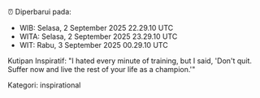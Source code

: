 ⏰ Diperbarui pada:
- WIB: Selasa, 2 September 2025 22.29.10 UTC
- WITA: Selasa, 2 September 2025 23.29.10 UTC
- WIT: Rabu, 3 September 2025 00.29.10 UTC

Kutipan Inspiratif:
"I hated every minute of training, but I said, 'Don't quit. Suffer now and live the rest of your life as a champion.'"


Kategori: inspirational

